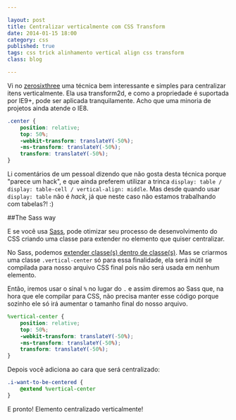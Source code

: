 ```yaml
---

layout: post
title: Centralizar verticalmente com CSS Transform
date: 2014-01-15 18:00
category: css
published: true
tags: css trick alinhamento vertical align css transform
class: blog

---
```


Vi no [zerosixthree](http://zerosixthree.se/vertical-align-anything-with-just-3-lines-of-css/) uma técnica bem interessante e simples para centralizar itens verticalmente. Ela usa transform2d, e como a propriedade é suportada por IE9+, pode ser aplicada tranquilamente. Acho que uma minoria de projetos ainda atende o IE8.

<!--readmore-->

```css
.center {
    position: relative;
    top: 50%;
    -webkit-transform: translateY(-50%);
    -ms-transform: translateY(-50%);
    transform: translateY(-50%);
}
```

Li comentários de um pessoal dizendo que não gosta desta técnica porque "parece um hack", e que ainda preferem utilizar a trinca `display: table / display: table-cell / vertical-align: middle`. Mas desde quando usar `display: table` não é _hack_, já que neste caso não estamos trabalhando com tabelas?! :)

<!--readmore-->

##The Sass way

E se você usa [Sass](http://sass-lang.com/), pode otimizar seu processo de desenvolvimento do CSS criando uma classe para extender no elemento que quiser centralizar.

No Sass, podemos [extender classe(s) dentro de classe(s)](http://sass-lang.com/documentation/file.SASS_REFERENCE.html#extend). Mas se criarmos uma classe `.vertical-center` só para essa finalidade, ela será inútil se compilada para nosso arquivo CSS final pois não será usada em nenhum elemento.

Então, iremos usar o sinal `%` no lugar do `.` e assim diremos ao Sass que, na hora que ele compilar para CSS, não precisa manter esse código porque sozinho ele só irá aumentar o tamanho final do nosso arquivo. 

```scss
%vertical-center {
    position: relative;
    top: 50%;
    -webkit-transform: translateY(-50%);
    -ms-transform: translateY(-50%);
    transform: translateY(-50%);
}
```

Depois você adiciona ao cara que será centralizado:

```scss
.i-want-to-be-centered {
    @extend %vertical-center
}
```
E pronto! Elemento centralizado verticalmente!
